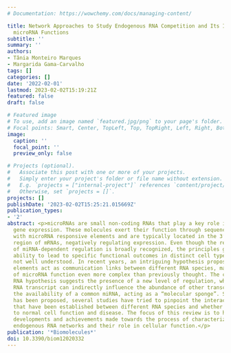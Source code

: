 ```yaml
---
# Documentation: https://wowchemy.com/docs/managing-content/

title: Network Approaches to Study Endogenous RNA Competition and Its Impact on Tissue-Specific
  microRNA Functions
subtitle: ''
summary: ''
authors:
- Tânia Monteiro Marques
- Margarida Gama-Carvalho
tags: []
categories: []
date: '2022-02-01'
lastmod: 2023-02-02T15:19:21Z
featured: false
draft: false

# Featured image
# To use, add an image named `featured.jpg/png` to your page's folder.
# Focal points: Smart, Center, TopLeft, Top, TopRight, Left, Right, BottomLeft, Bottom, BottomRight.
image:
  caption: ''
  focal_point: ''
  preview_only: false

# Projects (optional).
#   Associate this post with one or more of your projects.
#   Simply enter your project's folder or file name without extension.
#   E.g. `projects = ["internal-project"]` references `content/project/deep-learning/index.md`.
#   Otherwise, set `projects = []`.
projects: []
publishDate: '2023-02-02T15:25:21.015669Z'
publication_types:
- '2'
abstract: <p>microRNAs are small non-coding RNAs that play a key role in regulating
  gene expression. These molecules exert their function through sequence complementarity
  with microRNA responsive elements and are typically located in the 3′ untranslated
  region of mRNAs, negatively regulating expression. Even though the relevant role
  of miRNA-dependent regulation is broadly recognized, the principles governing their
  ability to lead to specific functional outcomes in distinct cell types are still
  not well understood. In recent years, an intriguing hypothesis proposed that miRNA-responsive
  elements act as communication links between different RNA species, making the investigation
  of microRNA function even more complex than previously thought. The competing endogenous
  RNA hypothesis suggests the presence of a new level of regulation, whereby a specific
  RNA transcript can indirectly influence the abundance of other transcripts by limiting
  the availability of a common miRNA, acting as a “molecular sponge”. Since this idea
  has been proposed, several studies have tried to pinpoint the interaction networks
  that have been established between different RNA species and whether they contribute
  to normal cell function and disease. The focus of this review is to highlight recent
  developments and achievements made towards the process of characterizing competing
  endogenous RNA networks and their role in cellular function.</p>
publication: '*Biomolecules*'
doi: 10.3390/biom12020332
---
```

